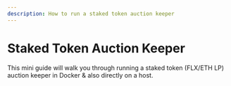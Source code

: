 ```yaml
---
description: How to run a staked token auction keeper
---
```


# Staked Token Auction Keeper

This mini guide will walk you through running a staked token (FLX/ETH LP) auction keeper in Docker & also directly on a host.
